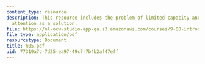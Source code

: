 ```yaml
---
content_type: resource
description: This resource includes the problem of limited capacity and present selective
  attention as a solution.
file: https://ol-ocw-studio-app-qa.s3.amazonaws.com/courses/9-00-introduction-to-psychology-fall-2004/77319a7c7d25ea9749c77b4b2af47eff_h05.pdf
file_type: application/pdf
resourcetype: Document
title: h05.pdf
uid: 77319a7c-7d25-ea97-49c7-7b4b2af47eff
---
```

